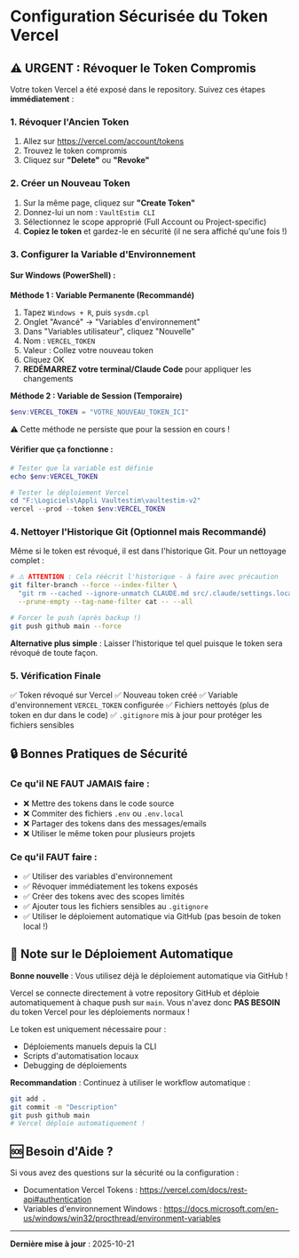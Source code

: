 # Configuration Sécurisée du Token Vercel

## ⚠️ URGENT : Révoquer le Token Compromis

Votre token Vercel a été exposé dans le repository. Suivez ces étapes **immédiatement** :

### 1. Révoquer l'Ancien Token

1. Allez sur https://vercel.com/account/tokens
2. Trouvez le token compromis
3. Cliquez sur **"Delete"** ou **"Revoke"**

### 2. Créer un Nouveau Token

1. Sur la même page, cliquez sur **"Create Token"**
2. Donnez-lui un nom : `VaultEstim CLI`
3. Sélectionnez le scope approprié (Full Account ou Project-specific)
4. **Copiez le token** et gardez-le en sécurité (il ne sera affiché qu'une fois !)

### 3. Configurer la Variable d'Environnement

#### Sur Windows (PowerShell) :

**Méthode 1 : Variable Permanente (Recommandé)**
1. Tapez `Windows + R`, puis `sysdm.cpl`
2. Onglet "Avancé" → "Variables d'environnement"
3. Dans "Variables utilisateur", cliquez "Nouvelle"
4. Nom : `VERCEL_TOKEN`
5. Valeur : Collez votre nouveau token
6. Cliquez OK
7. **REDÉMARREZ votre terminal/Claude Code** pour appliquer les changements

**Méthode 2 : Variable de Session (Temporaire)**
```powershell
$env:VERCEL_TOKEN = "VOTRE_NOUVEAU_TOKEN_ICI"
```
⚠️ Cette méthode ne persiste que pour la session en cours !

#### Vérifier que ça fonctionne :

```powershell
# Tester que la variable est définie
echo $env:VERCEL_TOKEN

# Tester le déploiement Vercel
cd "F:\Logiciels\Appli Vaultestim\vaultestim-v2"
vercel --prod --token $env:VERCEL_TOKEN
```

### 4. Nettoyer l'Historique Git (Optionnel mais Recommandé)

Même si le token est révoqué, il est dans l'historique Git. Pour un nettoyage complet :

```bash
# ⚠️ ATTENTION : Cela réécrit l'historique - à faire avec précaution
git filter-branch --force --index-filter \
  "git rm --cached --ignore-unmatch CLAUDE.md src/.claude/settings.local.json" \
  --prune-empty --tag-name-filter cat -- --all

# Forcer le push (après backup !)
git push github main --force
```

**Alternative plus simple** : Laisser l'historique tel quel puisque le token sera révoqué de toute façon.

### 5. Vérification Finale

✅ Token révoqué sur Vercel
✅ Nouveau token créé
✅ Variable d'environnement `VERCEL_TOKEN` configurée
✅ Fichiers nettoyés (plus de token en dur dans le code)
✅ `.gitignore` mis à jour pour protéger les fichiers sensibles

## 🔒 Bonnes Pratiques de Sécurité

### Ce qu'il NE FAUT JAMAIS faire :

- ❌ Mettre des tokens dans le code source
- ❌ Commiter des fichiers `.env` ou `.env.local`
- ❌ Partager des tokens dans des messages/emails
- ❌ Utiliser le même token pour plusieurs projets

### Ce qu'il FAUT faire :

- ✅ Utiliser des variables d'environnement
- ✅ Révoquer immédiatement les tokens exposés
- ✅ Créer des tokens avec des scopes limités
- ✅ Ajouter tous les fichiers sensibles au `.gitignore`
- ✅ Utiliser le déploiement automatique via GitHub (pas besoin de token local !)

## 📌 Note sur le Déploiement Automatique

**Bonne nouvelle** : Vous utilisez déjà le déploiement automatique via GitHub !

Vercel se connecte directement à votre repository GitHub et déploie automatiquement à chaque push sur `main`. Vous n'avez donc **PAS BESOIN** du token Vercel pour les déploiements normaux !

Le token est uniquement nécessaire pour :
- Déploiements manuels depuis la CLI
- Scripts d'automatisation locaux
- Debugging de déploiements

**Recommandation** : Continuez à utiliser le workflow automatique :
```bash
git add .
git commit -m "Description"
git push github main
# Vercel déploie automatiquement !
```

## 🆘 Besoin d'Aide ?

Si vous avez des questions sur la sécurité ou la configuration :
- Documentation Vercel Tokens : https://vercel.com/docs/rest-api#authentication
- Variables d'environnement Windows : https://docs.microsoft.com/en-us/windows/win32/procthread/environment-variables

---

**Dernière mise à jour** : 2025-10-21

